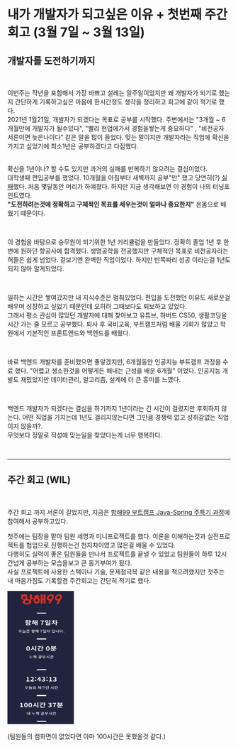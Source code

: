 # 내가 개발자가 되고싶은 이유 + 첫번째 주간 회고 (3월 7일 ~ 3월 13일)

## 개발자를 도전하기까지

<br>

이번주는 작년을 포함해서 가장 바쁘고 설레는 일주일이었지만 왜 개발자가 되기로 했는지 간단하게 기록하고싶은 마음에 한시간정도 생각을 정리하고 회고에 같이 적기로 했다.  
2021년 1월21일, 개발자가 되겠다는 목표로 공부를 시작했다. 주변에서는 "3개월 ~ 6개월만에 개발자가 될수있다", "빨리 현업에가서 경험을쌓는게 중요하다" , "비전공자 서른이면 늦은나이다" 같은 말을 많이 들었다. 맞는 말이지만 개발자라는 직업에 확신을 가지고 싶었기에 최소1년은 공부하겠다고 다짐했다.  
<br>

확신을 1년이나? 할 수도 있지만 과거의 실패를 반복하기 않으려는 결심이었다.  
대학생때 편입공부를 했었다. 10개월을 아침부터 새벽까지 공부"만" 했고 당연히(?) <u>실패</u>했다. 처음 몇달동안 머리가 하얘졌다. 하지만 지금 생각해보면 이 경험이 나의 터닝포인트였다.  
 **"도전하려는것에 정확하고 구체적인 목표를 세우는것이 얼마나 중요한지"**  온몸으로 배웠기 떄문이다.  

<br>

이 경험을 바탕으로 승무원이 되기위한 1년 커리큘럼을 만들었다. 정확히 졸업 1년 후 한번에 원하던 항공사에 합격했다. 생명공학을 전공했지만 구체적인 목표로 비전공자라는 허들은 쉽게 넘었다. 겉보기엔 완벽한 직업이었다. 하지만 반쪽짜리 성공 이라는걸 1년도 되지 않아 알게되었다.  

<br> 

일하는 시간은 쌓여갔지만 내 지식수준은 멈춰있었다. 편입을 도전했던 이유도 새로운걸 배우며 성장하고 싶었기 때문인데 오히려 그때보다도 퇴보하고 있었다.  
그래서 평소 관심이 많았던 개발자에 대해 찾아보고 유튜브, 하버드 CS50, 생활코딩을 시간 가는 줄 모르고 공부했다. 퇴사 후 국비교육, 부트캠프처럼 배울 기회가 많았고 학원에서 기본적인 프론트앤드와 백엔드를 배웠다.

<br>

바로 백엔드 개발자를 준비했으면 좋앟겠지만, 6개월동안 인공지능 부트캠프 과정을 수료 했다. "어렵고 생소한것을 어떻게든 해내는 근성을 배운 6개월" 이었다. 인공지능 개발도 재밌었지만 데이터관리, 알고리즘, 설계에 더 큰 흥미를 느꼈다. 

<br>

백엔드 개발자가 되겠다는 결심을 하기까지 1년이라는 긴 시간이 걸렸지만 후회하지 않는다. 어떤 직업을 가지는데 1년도 걸리지않는다면 그만큼 경쟁력 없고 성취감없는 직업이지 않을까?.  
무엇보다 정말로 적성에 맞는일을 찾았다는게 너무 행복하다.

<br>

--- 

## 주간 회고 (WIL)
<br>

주간 회고 까지 서론이 길었지만, 지금은 <u>항해99 부트캠프 Java-Spring 주특기 과정</u>에 참여해서 공부하고있다.  

첫주에는 팀장을 맡아 팀원 세명과 미니프로젝트를 했다. 이론을 이해하는것과 실전프로젝트를 협업으로 진행하는건 천지차이였고 많은걸 배울 수 있었다.  
다행히도 실력이 좋은 팀원들을 만나서 프로젝트를 끝낼 수 있었고 팀원들이 하루 12시간넘게 공부하는 모습을보고 큰 동기부여가 됬다.  
사실 프로젝트에 사용한 스택이나 기술, 문제점극복 같은 내용을 적으려했지만 첫주는 내 마음가짐도 기록할겸 주간회고는 간단히 적기로 했다.   

<img src="img/1week.png" width="150" height="300">  

(팀원들의 캠화면이 없었다면 아마 100시간은 못했을것 같다.)

